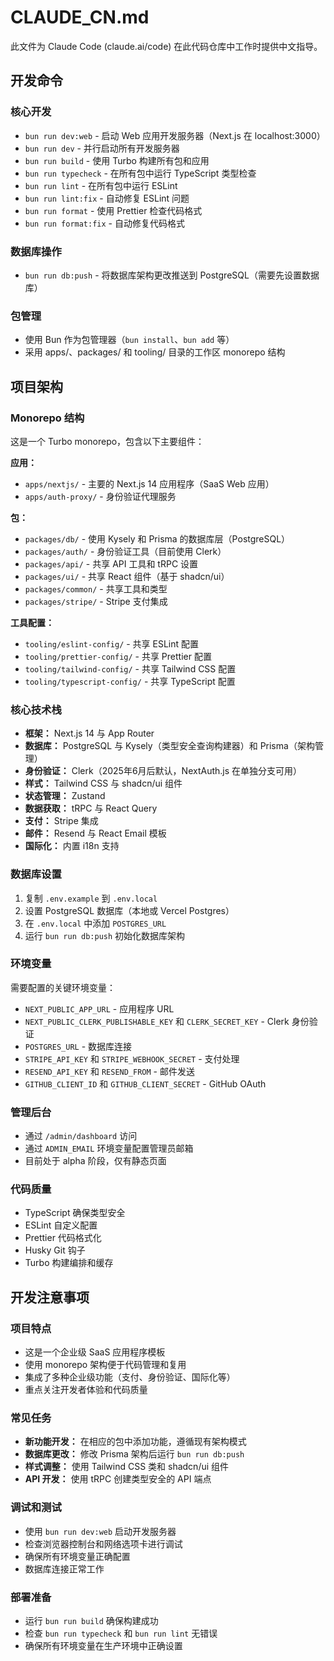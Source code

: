 # CLAUDE_CN.md

此文件为 Claude Code (claude.ai/code) 在此代码仓库中工作时提供中文指导。

## 开发命令

### 核心开发
- `bun run dev:web` - 启动 Web 应用开发服务器（Next.js 在 localhost:3000）
- `bun run dev` - 并行启动所有开发服务器
- `bun run build` - 使用 Turbo 构建所有包和应用
- `bun run typecheck` - 在所有包中运行 TypeScript 类型检查
- `bun run lint` - 在所有包中运行 ESLint
- `bun run lint:fix` - 自动修复 ESLint 问题
- `bun run format` - 使用 Prettier 检查代码格式
- `bun run format:fix` - 自动修复代码格式

### 数据库操作
- `bun run db:push` - 将数据库架构更改推送到 PostgreSQL（需要先设置数据库）

### 包管理
- 使用 Bun 作为包管理器（`bun install`、`bun add` 等）
- 采用 apps/、packages/ 和 tooling/ 目录的工作区 monorepo 结构

## 项目架构

### Monorepo 结构
这是一个 Turbo monorepo，包含以下主要组件：

**应用：**
- `apps/nextjs/` - 主要的 Next.js 14 应用程序（SaaS Web 应用）
- `apps/auth-proxy/` - 身份验证代理服务

**包：**
- `packages/db/` - 使用 Kysely 和 Prisma 的数据库层（PostgreSQL）
- `packages/auth/` - 身份验证工具（目前使用 Clerk）
- `packages/api/` - 共享 API 工具和 tRPC 设置
- `packages/ui/` - 共享 React 组件（基于 shadcn/ui）
- `packages/common/` - 共享工具和类型
- `packages/stripe/` - Stripe 支付集成

**工具配置：**
- `tooling/eslint-config/` - 共享 ESLint 配置
- `tooling/prettier-config/` - 共享 Prettier 配置
- `tooling/tailwind-config/` - 共享 Tailwind CSS 配置
- `tooling/typescript-config/` - 共享 TypeScript 配置

### 核心技术栈
- **框架：** Next.js 14 与 App Router
- **数据库：** PostgreSQL 与 Kysely（类型安全查询构建器）和 Prisma（架构管理）
- **身份验证：** Clerk（2025年6月后默认，NextAuth.js 在单独分支可用）
- **样式：** Tailwind CSS 与 shadcn/ui 组件
- **状态管理：** Zustand
- **数据获取：** tRPC 与 React Query
- **支付：** Stripe 集成
- **邮件：** Resend 与 React Email 模板
- **国际化：** 内置 i18n 支持

### 数据库设置
1. 复制 `.env.example` 到 `.env.local`
2. 设置 PostgreSQL 数据库（本地或 Vercel Postgres）
3. 在 `.env.local` 中添加 `POSTGRES_URL`
4. 运行 `bun run db:push` 初始化数据库架构

### 环境变量
需要配置的关键环境变量：
- `NEXT_PUBLIC_APP_URL` - 应用程序 URL
- `NEXT_PUBLIC_CLERK_PUBLISHABLE_KEY` 和 `CLERK_SECRET_KEY` - Clerk 身份验证
- `POSTGRES_URL` - 数据库连接
- `STRIPE_API_KEY` 和 `STRIPE_WEBHOOK_SECRET` - 支付处理
- `RESEND_API_KEY` 和 `RESEND_FROM` - 邮件发送
- `GITHUB_CLIENT_ID` 和 `GITHUB_CLIENT_SECRET` - GitHub OAuth

### 管理后台
- 通过 `/admin/dashboard` 访问
- 通过 `ADMIN_EMAIL` 环境变量配置管理员邮箱
- 目前处于 alpha 阶段，仅有静态页面

### 代码质量
- TypeScript 确保类型安全
- ESLint 自定义配置
- Prettier 代码格式化
- Husky Git 钩子
- Turbo 构建编排和缓存

## 开发注意事项

### 项目特点
- 这是一个企业级 SaaS 应用程序模板
- 使用 monorepo 架构便于代码管理和复用
- 集成了多种企业级功能（支付、身份验证、国际化等）
- 重点关注开发者体验和代码质量

### 常见任务
- **新功能开发：** 在相应的包中添加功能，遵循现有架构模式
- **数据库更改：** 修改 Prisma 架构后运行 `bun run db:push`
- **样式调整：** 使用 Tailwind CSS 类和 shadcn/ui 组件
- **API 开发：** 使用 tRPC 创建类型安全的 API 端点

### 调试和测试
- 使用 `bun run dev:web` 启动开发服务器
- 检查浏览器控制台和网络选项卡进行调试
- 确保所有环境变量正确配置
- 数据库连接正常工作

### 部署准备
- 运行 `bun run build` 确保构建成功
- 检查 `bun run typecheck` 和 `bun run lint` 无错误
- 确保所有环境变量在生产环境中正确设置